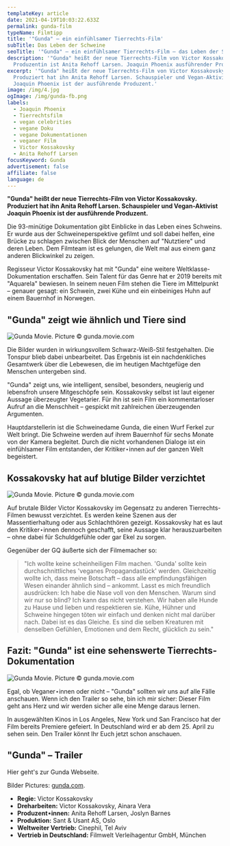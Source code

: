 ```yaml
---
templateKey: article
date: 2021-04-19T10:03:22.633Z
permalink: gunda-film
typeName: Filmtipp
title: '"Gunda" – ein einfühlsamer Tierrechts-Film'
subTitle: Das Leben der Schweine
seoTitle: '"Gunda" – ein einfühlsamer Tierrechts-Film – das Leben der Schweine'
description: '"Gunda" heißt der neue Tierrechts-Film von Victor Kossakovsky.
  Produzentin ist Anita Rehoff Larsen. Joaquin Phoenix ausführender Produzent.'
excerpt: '"Gunda" heißt der neue Tierrechts-Film von Victor Kossakovsky.
  Produziert hat ihn Anita Rehoff Larsen. Schauspieler und Vegan-Aktivist
  Joaquin Phoenix ist der ausführende Produzent.'
image: /img/4.jpg
ogImage: /img/gunda-fb.png
labels:
  - Joaquin Phoenix
  - Tierrechtsfilm
  - vegan celebrities
  - vegane Doku
  - vegane Dokumentationen
  - veganer Film
  - Victor Kossakovsky
  - Anita Rehoff Larsen
focusKeyword: Gunda
advertisement: false
affiliate: false
language: de
---
```

**"Gunda" heißt der neue Tierrechts-Film von Victor Kossakovsky. Produziert hat ihn Anita Rehoff Larsen. Schauspieler und Vegan-Aktivist Joaquin Phoenix ist der ausführende Produzent.**

Die 93-minütige Dokumentation gibt Einblicke in das Leben eines Schweins. Er wurde aus der Schweineperspektive gefilmt und soll dabei helfen, eine Brücke zu schlagen zwischen Blick der Menschen auf "Nutztiere" und deren Leben. Dem Filmteam ist es gelungen, die Welt mal aus einem ganz anderen Blickwinkel zu zeigen.

Regisseur Victor Kossakovsky hat mit "Gunda" eine weitere Weltklasse-Dokumentation erschaffen. Sein Talent für das Genre hat er 2019 bereits mit "Aquarela" bewiesen. In seinem neuen Film stehen die Tiere im Mittelpunkt – genauer gesagt: ein Schwein, zwei Kühe und ein einbeiniges Huhn auf einem Bauernhof in Norwegen.

## "Gunda" zeigt wie ähnlich und Tiere sind

![Gunda Movie. Picture © gunda.movie.com](/img/1.jpg "Gunda Movie. Picture © gunda.movie.com")

Die Bilder wurden in wirkungsvollem Schwarz-Weiß-Stil festgehalten. Die Tonspur blieb dabei unbearbeitet. Das Ergebnis ist ein nachdenkliches Gesamtwerk über die Lebewesen, die im heutigen Machtgefüge den Menschen untergeben sind.

"Gunda" zeigt uns, wie intelligent, sensibel, besonders, neugierig und lebensfroh unsere Mitgeschöpfe sein. Kossakovsky selbst ist laut eigener Aussage überzeugter Vegetarier. Für ihn ist sein Film ein kommentarloser Aufruf an die Menschheit – gespickt mit zahlreichen überzeugenden Argumenten.

Hauptdarstellerin ist die Schweinedame Gunda, die einen Wurf Ferkel zur Welt bringt. Die Schweine werden auf ihrem Bauernhof für sechs Monate von der Kamera begleitet. Durch die nicht vorhandenen Dialoge ist ein einfühlsamer Film entstanden, der Kritiker⋆innen auf der ganzen Welt begeistert.

## Kossakovsky hat auf blutige Bilder verzichtet

![Gunda Movie. Picture © gunda.movie.com](/img/3.jpg "Gunda Movie. Picture © gunda.movie.com")

Auf brutale Bilder Victor Kossakovsky im Gegensatz zu anderen Tierrechts-Filmen bewusst verzichtet. Es werden keine Szenen aus der Massentierhaltung oder aus Schlachthören gezeigt. Kossakovsky hat es laut den Kritiker⋆innen dennoch geschafft, seine Aussage klar herauszuarbeiten – ohne dabei für Schuldgefühle oder gar Ekel zu sorgen.

Gegenüber der GQ äußerte sich der Filmemacher so:

> "Ich wollte keine scheinheiligen Film machen. 'Gunda' sollte kein durchschnittliches 'veganes Propagandastück' werden. Gleichzeitig wollte ich, dass meine Botschaft – dass alle empfindungsfähigen Wesen einander ähnlich sind – ankommt. Lasst es mich freundlich ausdrücken: Ich habe die Nase voll von den Menschen. Warum sind wir nur so blind? Ich kann das nicht verstehen. Wir haben alle Hunde zu Hause und lieben und respektieren sie. Kühe, Hühner und Schweine hingegen töten wir einfach und denken nicht mal darüber nach. Dabei ist es das Gleiche. Es sind die selben Kreaturen mit denselben Gefühlen, Emotionen und dem Recht, glücklich zu sein."

## Fazit: "Gunda" ist eine sehenswerte Tierrechts-Dokumentation

![Gunda Movie. Picture © gunda.movie.com](/img/2.jpg "Gunda Movie. Picture © gunda.movie.com")

Egal, ob Veganer⋆innen oder nicht – "Gunda" sollten wir uns auf alle Fälle anschauen. Wenn ich den Trailer so sehe, bin ich mir sicher: Dieser Film geht ans Herz und wir werden sicher alle eine Menge daraus lernen.

In ausgewählten Kinos in Los Angeles, New York und San Francisco hat der Film bereits Premiere gefeiert. In Deutschland wird er ab dem 25. April zu sehen sein. Den Trailer könnt Ihr Euch jetzt schon anschauen.

## "Gunda" – Trailer

<YouTube id="afZ6n7lwx48" />

Hier geht's zur Gunda Webseite.

Bilder Pictures: [gunda.com](https://www.gunda.movie/).

* **Regie:** Victor Kossakovsky
* **Dreharbeiten:** Victor Kossakovsky, Ainara Vera
* **Produzent⋆innen:** Anita Rehoff Larsen, Joslyn Barnes
* **Produktion:** Sant & Usant AS, Oslo
* **Weltweiter Vertrieb:** Cinephil, Tel Aviv
* **Vertrieb in Deutschland:** Filmwelt Verleihagentur GmbH, München